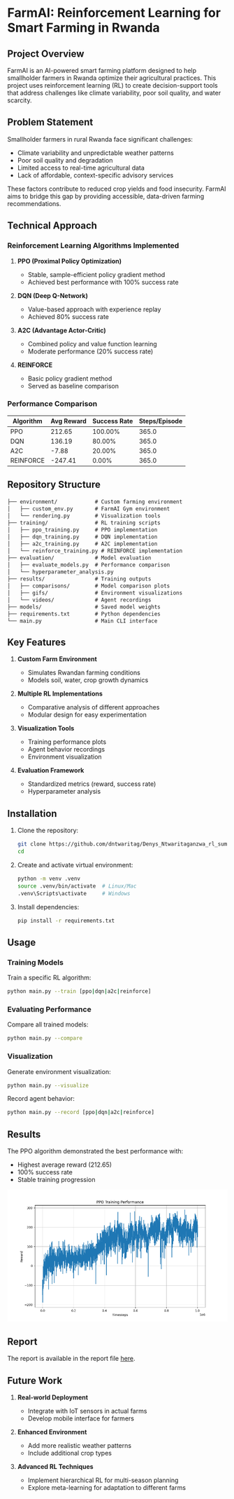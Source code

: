 # FarmAI: Reinforcement Learning for Smart Farming in Rwanda

## Project Overview

FarmAI is an AI-powered smart farming platform designed to help smallholder farmers in Rwanda optimize their agricultural practices. This project uses reinforcement learning (RL) to create decision-support tools that address challenges like climate variability, poor soil quality, and water scarcity.

## Problem Statement

Smallholder farmers in rural Rwanda face significant challenges:
- Climate variability and unpredictable weather patterns
- Poor soil quality and degradation
- Limited access to real-time agricultural data
- Lack of affordable, context-specific advisory services

These factors contribute to reduced crop yields and food insecurity. FarmAI aims to bridge this gap by providing accessible, data-driven farming recommendations.

## Technical Approach

### Reinforcement Learning Algorithms Implemented

1. **PPO (Proximal Policy Optimization)**
   - Stable, sample-efficient policy gradient method
   - Achieved best performance with 100% success rate

2. **DQN (Deep Q-Network)**
   - Value-based approach with experience replay
   - Achieved 80% success rate

3. **A2C (Advantage Actor-Critic)**
   - Combined policy and value function learning
   - Moderate performance (20% success rate)

4. **REINFORCE**
   - Basic policy gradient method
   - Served as baseline comparison

### Performance Comparison

| Algorithm    | Avg Reward | Success Rate | Steps/Episode |
|--------------|------------|--------------|---------------|
| PPO          | 212.65     | 100.00%      | 365.0         |
| DQN          | 136.19     | 80.00%       | 365.0         |
| A2C          | -7.88      | 20.00%       | 365.0         |
| REINFORCE    | -247.41    | 0.00%        | 365.0         |

## Repository Structure

```
├── environment/            # Custom farming environment
│   ├── custom_env.py       # FarmAI Gym environment
│   └── rendering.py        # Visualization tools
├── training/               # RL training scripts
│   ├── ppo_training.py     # PPO implementation
│   ├── dqn_training.py     # DQN implementation
│   ├── a2c_training.py     # A2C implementation
│   └── reinforce_training.py # REINFORCE implementation
├── evaluation/             # Model evaluation
│   ├── evaluate_models.py  # Performance comparison
│   └── hyperparameter_analysis.py
├── results/                # Training outputs
│   ├── comparisons/        # Model comparison plots
│   ├── gifs/               # Environment visualizations
│   └── videos/             # Agent recordings
├── models/                 # Saved model weights
├── requirements.txt        # Python dependencies
└── main.py                 # Main CLI interface
```

## Key Features

1. **Custom Farm Environment**
   - Simulates Rwandan farming conditions
   - Models soil, water, crop growth dynamics

2. **Multiple RL Implementations**
   - Comparative analysis of different approaches
   - Modular design for easy experimentation

3. **Visualization Tools**
   - Training performance plots
   - Agent behavior recordings
   - Environment visualization

4. **Evaluation Framework**
   - Standardized metrics (reward, success rate)
   - Hyperparameter analysis

## Installation

1. Clone the repository:
   ```bash
   git clone https://github.com/dntwaritag/Denys_Ntwaritaganzwa_rl_summative.git
   cd 
   ```

2. Create and activate virtual environment:
   ```bash
   python -m venv .venv
   source .venv/bin/activate  # Linux/Mac
   .venv\Scripts\activate     # Windows
   ```

3. Install dependencies:
   ```bash
   pip install -r requirements.txt
   ```

## Usage

### Training Models

Train a specific RL algorithm:
```bash
python main.py --train [ppo|dqn|a2c|reinforce]
```

### Evaluating Performance

Compare all trained models:
```bash
python main.py --compare
```

### Visualization

Generate environment visualization:
```bash
python main.py --visualize
```

Record agent behavior:
```bash
python main.py --record [ppo|dqn|a2c|reinforce]
```

## Results

The PPO algorithm demonstrated the best performance with:
- Highest average reward (212.65)
- 100% success rate
- Stable training progression

![PPO Training Performance](results/ppo/ppo_training.png)

## Report 
The report is available in the report file [here](https://docs.google.com/document/d/1oA0fBg5wq6ejL4G8fiZ8qsC_-qh6dT2a_6sXhCHOBEY/edit?usp=sharing).

## Future Work

1. **Real-world Deployment**
   - Integrate with IoT sensors in actual farms
   - Develop mobile interface for farmers

2. **Enhanced Environment**
   - Add more realistic weather patterns
   - Include additional crop types

3. **Advanced RL Techniques**
   - Implement hierarchical RL for multi-season planning
   - Explore meta-learning for adaptation to different farms
